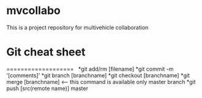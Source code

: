 # mvcollabo
This is a project repository for multivehicle collaboration

# Git cheat sheet
===================
   *git add/rm [filename]
   *git commit -m '[comments]'
   *git branch [branchname]
   *git checkout [branchname]
   *git merge [branchname] <-- this command is available only master branch
   *git push [src(remote name)] master
